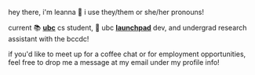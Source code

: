 hey there, i'm leanna 👋 i use they/them or she/her pronouns!

current 📚 [**ubc**](https://www.ubc.ca/) cs student, 🚀 ubc [**launchpad**](https://ubclaunchpad.com/) dev, and undergrad research assistant with the bccdc!

<!--i'm interested in offensive security and programming language development, and in the upcoming school year (sept-may) i plan to be working with Phare on a mental health app for connecting students with mental health professionals and with not-for-profit org [**UBHub**](https://www.ubhub.org/) to overhaul their map feature.-->

if you'd like to meet up for a coffee chat or for employment opportunities, feel free to drop me a message at my email under my profile info!

<!-- [![](https://github-readme-stats.vercel.app/api?username=resurreccionl)](https://github.com/anuraghazra/github-readme-stats)
 - 🔭 I’m currently working on: Cassettes
- 🌱 I’m currently learning ...  -->
